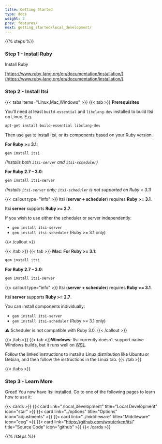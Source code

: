 ```yaml
---
title: Getting Started
type: docs
weight: 2
prev: features/
next: getting_started/local_development/
---
```

{{% steps %}}

### Step 1 - Install Ruby

Install Ruby

[https://www.ruby-lang.org/en/documentation/installation/](https://www.ruby-lang.org/en/documentation/installation/)

### Step 2 - Install Itsi

{{< tabs items="Linux,Mac,Windows" >}}
  {{< tab >}}
  **Prerequisites**

  You'll need at least `build-essential` and `libclang-dev` installed to build Itsi on Linux.
  E.g.
  ```bash
  apt-get install build-essential libclang-dev
  ```

  Then use `gem` to install Itsi, or its components based on your Ruby version.

  **For Ruby >= 3.1**:
  ```bash
  gem install itsi
  ```
  *(Installs both `itsi-server` and `itsi-scheduler`)*

  **For Ruby 2.7 – 3.0**:
  ```bash
  gem install itsi-server
  ```
  *(Installs `itsi-server` only; `itsi-scheduler` is not supported on Ruby < 3.1)*

  {{< callout type="info" >}}
  Itsi (**server + scheduler**) requires **Ruby >= 3.1**.

  Itsi **server** supports **Ruby >= 2.7**.

  If you wish to use either the scheduler or server independently:
  - `gem install itsi-server`
  - `gem install itsi-scheduler` (Ruby >= 3.1 only)

  {{< /callout >}}

  {{< /tab >}}
  {{< tab >}}
  **Mac**:
  **For Ruby >= 3.1**:
  ```bash
  gem install itsi
  ```

  **For Ruby 2.7 – 3.0**:
  ```bash
  gem install itsi-server
  ```

  {{< callout type="info" >}}
  Itsi (**server + scheduler**) requires **Ruby >= 3.1**.

  Itsi **server** supports **Ruby >= 2.7**.

  You can install components individually:
  - `gem install itsi-server`
  - `gem install itsi-scheduler` (Ruby >= 3.1 only)

  ⚠️ Scheduler is not compatible with Ruby 3.0.
  {{< /callout >}}

  {{< /tab >}}
  {{< tab >}}**Windows**: Itsi currently doesn't support native Windows builds, but it runs well on [WSL](https://learn.microsoft.com/en-us/windows/wsl/install).

  Follow the linked instructions to install a Linux distribution like Ubuntu or Debian, and then follow the instructions in the Linux tab.
  {{< /tab >}}

{{< /tabs >}}

### Step 3 - Learn More

Great! You now have Itsi installed. Go to one of the following pages to learn how to use it:

{{< cards >}}
  {{< card link="./local_development" title="Local Development" icon="star" >}}
  {{< card link="../options" title="Options" icon="adjustments" >}}
  {{< card link="../middleware" title="Middleware" icon="cog" >}}
  {{< card link="https://github.com/wouterken/itsi" title="Source Code" icon="github" >}}
{{< /cards >}}

{{% /steps %}}
